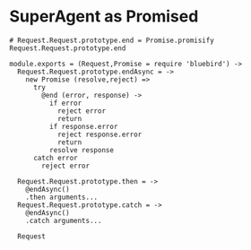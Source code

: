SuperAgent as Promised
======================

    # Request.Request.prototype.end = Promise.promisify Request.Request.prototype.end

    module.exports = (Request,Promise = require 'bluebird') ->
      Request.Request.prototype.endAsync = ->
        new Promise (resolve,reject) =>
          try
            @end (error, response) ->
              if error
                reject error
                return
              if response.error
                reject response.error
                return
              resolve response
          catch error
            reject error

      Request.Request.prototype.then = ->
        @endAsync()
        .then arguments...
      Request.Request.prototype.catch = ->
        @endAsync()
        .catch arguments...

      Request
